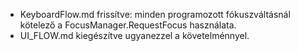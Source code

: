 - KeyboardFlow.md frissítve: minden programozott fókuszváltásnál kötelező a FocusManager.RequestFocus használata.
- UI_FLOW.md kiegészítve ugyanezzel a követelménnyel.
